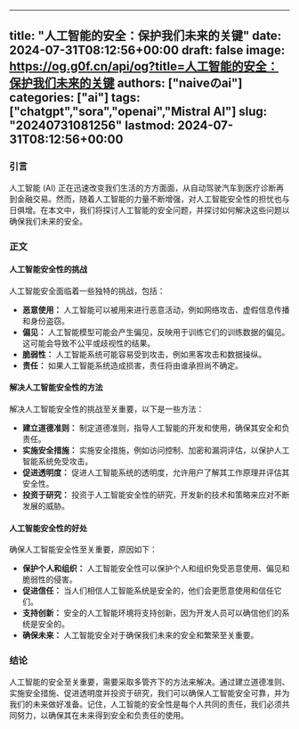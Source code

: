 
---
title: "人工智能的安全：保护我们未来的关键"
date: 2024-07-31T08:12:56+00:00
draft: false
image: https://og.g0f.cn/api/og?title=人工智能的安全：保护我们未来的关键
authors: ["naiveのai"]
categories: ["ai"]
tags: ["chatgpt","sora","openai","Mistral AI"]
slug: "20240731081256"
lastmod: 2024-07-31T08:12:56+00:00
---
### 引言

人工智能 (AI) 正在迅速改变我们生活的方方面面，从自动驾驶汽车到医疗诊断再到金融交易。然而，随着人工智能的力量不断增强，对人工智能安全性的担忧也与日俱增。在本文中，我们将探讨人工智能的安全问题，并探讨如何解决这些问题以确保我们未来的安全。

### 正文

#### 人工智能安全性的挑战

人工智能安全面临着一些独特的挑战，包括：

- **恶意使用：** 人工智能可以被用来进行恶意活动，例如网络攻击、虚假信息传播和身份盗窃。
- **偏见：** 人工智能模型可能会产生偏见，反映用于训练它们的训练数据的偏见。这可能会导致不公平或歧视性的结果。
- **脆弱性：** 人工智能系统可能容易受到攻击，例如黑客攻击和数据操纵。
- **责任：** 如果人工智能系统造成损害，责任将由谁承担尚不确定。

#### 解决人工智能安全性的方法

解决人工智能安全性的挑战至关重要，以下是一些方法：

- **建立道德准则：** 制定道德准则，指导人工智能的开发和使用，确保其安全和负责任。
- **实施安全措施：** 实施安全措施，例如访问控制、加密和漏洞评估，以保护人工智能系统免受攻击。
- **促进透明度：** 促进人工智能系统的透明度，允许用户了解其工作原理并评估其安全性。
- **投资于研究：** 投资于人工智能安全性的研究，开发新的技术和策略来应对不断发展的威胁。

#### 人工智能安全性的好处

确保人工智能安全性至关重要，原因如下：

- **保护个人和组织：** 人工智能安全性可以保护个人和组织免受恶意使用、偏见和脆弱性的侵害。
- **促进信任：** 当人们相信人工智能系统是安全的，他们会更愿意使用和信任它们。
- **支持创新：** 安全的人工智能环境将支持创新，因为开发人员可以确信他们的系统是安全的。
- **确保未来：** 人工智能安全对于确保我们未来的安全和繁荣至关重要。

### 结论

人工智能的安全至关重要，需要采取多管齐下的方法来解决。通过建立道德准则、实施安全措施、促进透明度并投资于研究，我们可以确保人工智能安全可靠，并为我们的未来做好准备。记住，人工智能的安全性是每个人共同的责任，我们必须共同努力，以确保其在未来得到安全和负责任的使用。